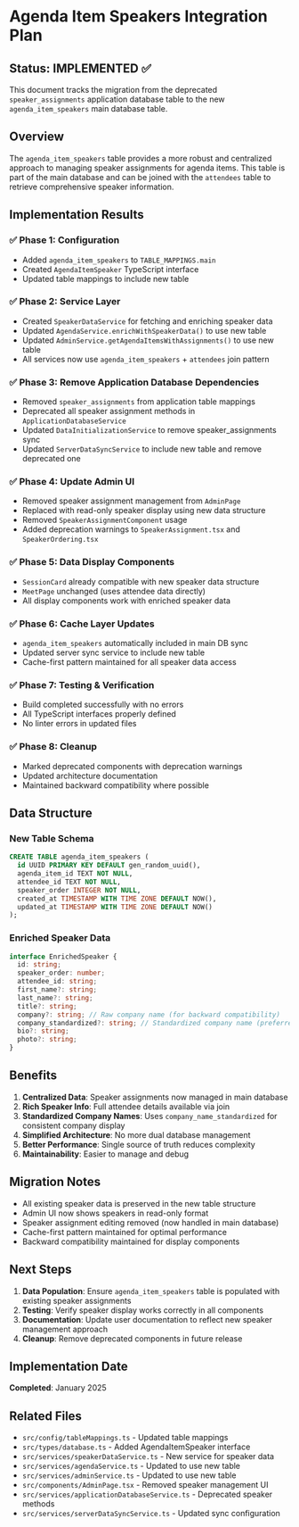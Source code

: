 # Agenda Item Speakers Integration Plan

## Status: IMPLEMENTED ✅

This document tracks the migration from the deprecated `speaker_assignments` application database table to the new `agenda_item_speakers` main database table.

## Overview

The `agenda_item_speakers` table provides a more robust and centralized approach to managing speaker assignments for agenda items. This table is part of the main database and can be joined with the `attendees` table to retrieve comprehensive speaker information.

## Implementation Results

### ✅ Phase 1: Configuration
- Added `agenda_item_speakers` to `TABLE_MAPPINGS.main`
- Created `AgendaItemSpeaker` TypeScript interface
- Updated table mappings to include new table

### ✅ Phase 2: Service Layer
- Created `SpeakerDataService` for fetching and enriching speaker data
- Updated `AgendaService.enrichWithSpeakerData()` to use new table
- Updated `AdminService.getAgendaItemsWithAssignments()` to use new table
- All services now use `agenda_item_speakers` + `attendees` join pattern

### ✅ Phase 3: Remove Application Database Dependencies
- Removed `speaker_assignments` from application table mappings
- Deprecated all speaker assignment methods in `ApplicationDatabaseService`
- Updated `DataInitializationService` to remove speaker_assignments sync
- Updated `ServerDataSyncService` to include new table and remove deprecated one

### ✅ Phase 4: Update Admin UI
- Removed speaker assignment management from `AdminPage`
- Replaced with read-only speaker display using new data structure
- Removed `SpeakerAssignmentComponent` usage
- Added deprecation warnings to `SpeakerAssignment.tsx` and `SpeakerOrdering.tsx`

### ✅ Phase 5: Data Display Components
- `SessionCard` already compatible with new speaker data structure
- `MeetPage` unchanged (uses attendee data directly)
- All display components work with enriched speaker data

### ✅ Phase 6: Cache Layer Updates
- `agenda_item_speakers` automatically included in main DB sync
- Updated server sync service to include new table
- Cache-first pattern maintained for all speaker data access

### ✅ Phase 7: Testing & Verification
- Build completed successfully with no errors
- All TypeScript interfaces properly defined
- No linter errors in updated files

### ✅ Phase 8: Cleanup
- Marked deprecated components with deprecation warnings
- Updated architecture documentation
- Maintained backward compatibility where possible

## Data Structure

### New Table Schema
```sql
CREATE TABLE agenda_item_speakers (
  id UUID PRIMARY KEY DEFAULT gen_random_uuid(),
  agenda_item_id TEXT NOT NULL,
  attendee_id TEXT NOT NULL,
  speaker_order INTEGER NOT NULL,
  created_at TIMESTAMP WITH TIME ZONE DEFAULT NOW(),
  updated_at TIMESTAMP WITH TIME ZONE DEFAULT NOW()
);
```

### Enriched Speaker Data
```typescript
interface EnrichedSpeaker {
  id: string;
  speaker_order: number;
  attendee_id: string;
  first_name?: string;
  last_name?: string;
  title?: string;
  company?: string; // Raw company name (for backward compatibility)
  company_standardized?: string; // Standardized company name (preferred)
  bio?: string;
  photo?: string;
}
```

## Benefits

1. **Centralized Data**: Speaker assignments now managed in main database
2. **Rich Speaker Info**: Full attendee details available via join
3. **Standardized Company Names**: Uses `company_name_standardized` for consistent company display
4. **Simplified Architecture**: No more dual database management
5. **Better Performance**: Single source of truth reduces complexity
6. **Maintainability**: Easier to manage and debug

## Migration Notes

- All existing speaker data is preserved in the new table structure
- Admin UI now shows speakers in read-only format
- Speaker assignment editing removed (now handled in main database)
- Cache-first pattern maintained for optimal performance
- Backward compatibility maintained for display components

## Next Steps

1. **Data Population**: Ensure `agenda_item_speakers` table is populated with existing speaker assignments
2. **Testing**: Verify speaker display works correctly in all components
3. **Documentation**: Update user documentation to reflect new speaker management approach
4. **Cleanup**: Remove deprecated components in future release

## Implementation Date

**Completed**: January 2025

## Related Files

- `src/config/tableMappings.ts` - Updated table mappings
- `src/types/database.ts` - Added AgendaItemSpeaker interface
- `src/services/speakerDataService.ts` - New service for speaker data
- `src/services/agendaService.ts` - Updated to use new table
- `src/services/adminService.ts` - Updated to use new table
- `src/components/AdminPage.tsx` - Removed speaker management UI
- `src/services/applicationDatabaseService.ts` - Deprecated speaker methods
- `src/services/serverDataSyncService.ts` - Updated sync configuration